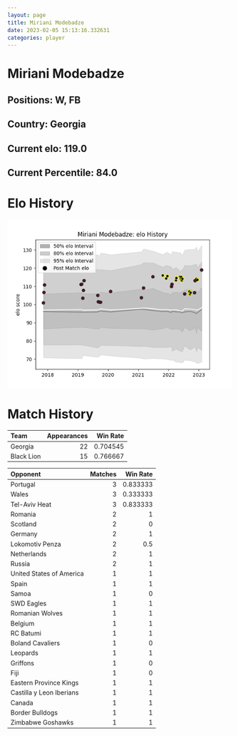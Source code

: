 ```yaml
---  
layout: page  
title: Miriani Modebadze  
date: 2023-02-05 15:13:16.332631  
categories: player  
---
```

# Miriani Modebadze

## Positions: W, FB

## Country: Georgia

## Current elo: 119.0

## Current Percentile: 84.0

# Elo History


![elo history](history_MirianiModebadze.png)
# Match History


| Team       |   Appearances |   Win Rate |
|:-----------|--------------:|-----------:|
| Georgia    |            22 |   0.704545 |
| Black Lion |            15 |   0.766667 |

| Opponent                 |   Matches |   Win Rate |
|:-------------------------|----------:|-----------:|
| Portugal                 |         3 |   0.833333 |
| Wales                    |         3 |   0.333333 |
| Tel-Aviv Heat            |         3 |   0.833333 |
| Romania                  |         2 |   1        |
| Scotland                 |         2 |   0        |
| Germany                  |         2 |   1        |
| Lokomotiv Penza          |         2 |   0.5      |
| Netherlands              |         2 |   1        |
| Russia                   |         2 |   1        |
| United States of America |         1 |   1        |
| Spain                    |         1 |   1        |
| Samoa                    |         1 |   0        |
| SWD Eagles               |         1 |   1        |
| Romanian Wolves          |         1 |   1        |
| Belgium                  |         1 |   1        |
| RC Batumi                |         1 |   1        |
| Boland Cavaliers         |         1 |   0        |
| Leopards                 |         1 |   1        |
| Griffons                 |         1 |   0        |
| Fiji                     |         1 |   0        |
| Eastern Province Kings   |         1 |   1        |
| Castilla y Leon Iberians |         1 |   1        |
| Canada                   |         1 |   1        |
| Border Bulldogs          |         1 |   1        |
| Zimbabwe Goshawks        |         1 |   1        |